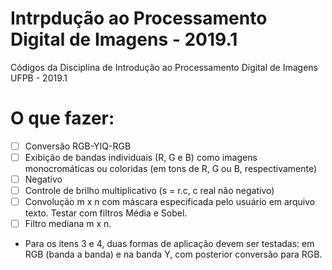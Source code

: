 # Intrpdução ao Processamento Digital de Imagens - 2019.1
Códigos da Disciplina de Introdução ao Processamento Digital de Imagens UFPB - 2019.1

# O que fazer:
- [ ] Conversão RGB-YIQ-RGB
- [ ] Exibição de bandas individuais (R, G e B) como imagens monocromáticas ou coloridas (em tons de R, G ou B, respectivamente)
- [ ] Negativo
- [ ] Controle de brilho multiplicativo (s = r.c, c real não negativo)
- [ ] Convolução m x n com máscara especificada pelo usuário em arquivo texto. Testar com filtros Média e Sobel.
- [ ] Filtro mediana m x n.

- Para os itens 3 e 4, duas formas de aplicação devem ser testadas: em RGB (banda a banda) e na banda Y, com posterior conversão para RGB. 
